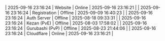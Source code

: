 | 2025-09-16 23:16:24 | Website | Online | 2025-09-16 23:16:21 |
| 2025-09-16 23:16:24 | Registration | Offline | 2025-09-09 16:40:23 |
| 2025-09-16 23:16:24 | Auth Server | Offline | 2025-08-18 09:33:31 |
| 2025-09-16 23:16:24 | Kezan (PvE) | Offline | 2025-08-03 17:58:02 |
| 2025-09-16 23:16:24 | Gurubashi (PvP) | Offline | 2025-08-23 21:44:06 |
| 2025-09-16 23:16:24 | Cloudflare | Online | 2025-09-16 23:16:21 |
